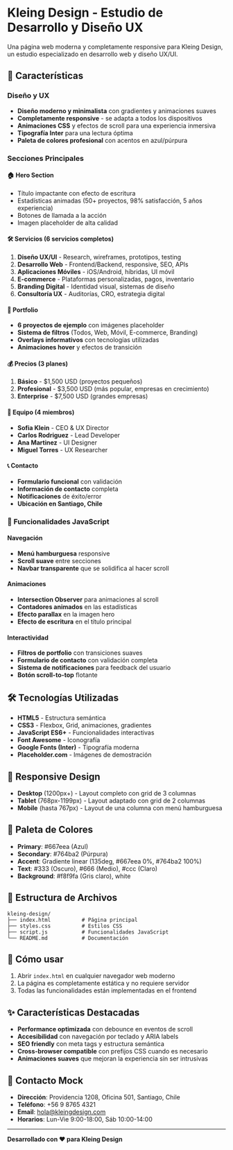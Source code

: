 # Kleing Design - Estudio de Desarrollo y Diseño UX

Una página web moderna y completamente responsive para Kleing Design, un estudio especializado en desarrollo web y diseño UX/UI.

## 🚀 Características

### Diseño y UX
- **Diseño moderno y minimalista** con gradientes y animaciones suaves
- **Completamente responsive** - se adapta a todos los dispositivos
- **Animaciones CSS** y efectos de scroll para una experiencia inmersiva
- **Tipografía Inter** para una lectura óptima
- **Paleta de colores profesional** con acentos en azul/púrpura

### Secciones Principales

#### 🏠 Hero Section
- Título impactante con efecto de escritura
- Estadísticas animadas (50+ proyectos, 98% satisfacción, 5 años experiencia)
- Botones de llamada a la acción
- Imagen placeholder de alta calidad

#### 🛠️ Servicios (6 servicios completos)
1. **Diseño UX/UI** - Research, wireframes, prototipos, testing
2. **Desarrollo Web** - Frontend/Backend, responsive, SEO, APIs
3. **Aplicaciones Móviles** - iOS/Android, híbridas, UI móvil
4. **E-commerce** - Plataformas personalizadas, pagos, inventario
5. **Branding Digital** - Identidad visual, sistemas de diseño
6. **Consultoría UX** - Auditorías, CRO, estrategia digital

#### 💼 Portfolio
- **6 proyectos de ejemplo** con imágenes placeholder
- **Sistema de filtros** (Todos, Web, Móvil, E-commerce, Branding)
- **Overlays informativos** con tecnologías utilizadas
- **Animaciones hover** y efectos de transición

#### 💰 Precios (3 planes)
1. **Básico** - $1,500 USD (proyectos pequeños)
2. **Profesional** - $3,500 USD (más popular, empresas en crecimiento)
3. **Enterprise** - $7,500 USD (grandes empresas)

#### 👥 Equipo (4 miembros)
- **Sofia Klein** - CEO & UX Director
- **Carlos Rodriguez** - Lead Developer  
- **Ana Martinez** - UI Designer
- **Miguel Torres** - UX Researcher

#### 📞 Contacto
- **Formulario funcional** con validación
- **Información de contacto** completa
- **Notificaciones** de éxito/error
- **Ubicación en Santiago, Chile**

### 🎯 Funcionalidades JavaScript

#### Navegación
- **Menú hamburguesa** responsive
- **Scroll suave** entre secciones
- **Navbar transparente** que se solidifica al hacer scroll

#### Animaciones
- **Intersection Observer** para animaciones al scroll
- **Contadores animados** en las estadísticas
- **Efecto parallax** en la imagen hero
- **Efecto de escritura** en el título principal

#### Interactividad
- **Filtros de portfolio** con transiciones suaves
- **Formulario de contacto** con validación completa
- **Sistema de notificaciones** para feedback del usuario
- **Botón scroll-to-top** flotante

## 🛠️ Tecnologías Utilizadas

- **HTML5** - Estructura semántica
- **CSS3** - Flexbox, Grid, animaciones, gradientes
- **JavaScript ES6+** - Funcionalidades interactivas
- **Font Awesome** - Iconografía
- **Google Fonts (Inter)** - Tipografía moderna
- **Placeholder.com** - Imágenes de demostración

## 📱 Responsive Design

- **Desktop** (1200px+) - Layout completo con grid de 3 columnas
- **Tablet** (768px-1199px) - Layout adaptado con grid de 2 columnas  
- **Mobile** (hasta 767px) - Layout de una columna con menú hamburguesa

## 🎨 Paleta de Colores

- **Primary**: #667eea (Azul)
- **Secondary**: #764ba2 (Púrpura)
- **Accent**: Gradiente linear (135deg, #667eea 0%, #764ba2 100%)
- **Text**: #333 (Oscuro), #666 (Medio), #ccc (Claro)
- **Background**: #f8f9fa (Gris claro), white

## 📂 Estructura de Archivos

```
kleing-design/
├── index.html          # Página principal
├── styles.css          # Estilos CSS
├── script.js           # Funcionalidades JavaScript
└── README.md           # Documentación
```

## 🚀 Cómo usar

1. Abrir `index.html` en cualquier navegador web moderno
2. La página es completamente estática y no requiere servidor
3. Todas las funcionalidades están implementadas en el frontend

## ✨ Características Destacadas

- **Performance optimizada** con debounce en eventos de scroll
- **Accesibilidad** con navegación por teclado y ARIA labels
- **SEO friendly** con meta tags y estructura semántica
- **Cross-browser compatible** con prefijos CSS cuando es necesario
- **Animaciones suaves** que mejoran la experiencia sin ser intrusivas

## 📧 Contacto Mock

- **Dirección**: Providencia 1208, Oficina 501, Santiago, Chile
- **Teléfono**: +56 9 8765 4321
- **Email**: hola@kleingdesign.com
- **Horarios**: Lun-Vie 9:00-18:00, Sáb 10:00-14:00

---

**Desarrollado con ❤️ para Kleing Design**
